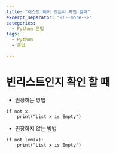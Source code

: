 ```yaml
---
title: "리스트 비어 있는지 확인 할때"
excerpt_separator: "<!--more-->"
categories:
  - Python 문법
tags:
  - Python
  - 문법
  
---
```


# 빈리스트인지 확인 할 때

- 권장하는 방법 
```
if not x:
    print("List x is Empty")
```

- 권장하지 않는 방법
```
if not len(x):
    print("List x is Empty")
```
